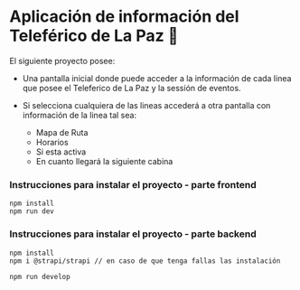 ﻿# Aplicación de información del Teleférico de La Paz 🚠
 

El siguiente proyecto posee:

* Una pantalla inicial donde puede acceder a la información de cada linea que posee el Teleferico de La Paz y la sessión de eventos.
  
* Si selecciona cualquiera de las lineas accederá a otra pantalla con información de la linea tal sea:
    * Mapa de Ruta
    * Horarios
    * Si esta activa
    * En cuanto llegará la siguiente cabina

### Instrucciones para instalar el proyecto - parte frontend
```
npm install
npm run dev
```

### Instrucciones para instalar el proyecto - parte backend
```
npm install
npm i @strapi/strapi // en caso de que tenga fallas las instalación

npm run develop
```
